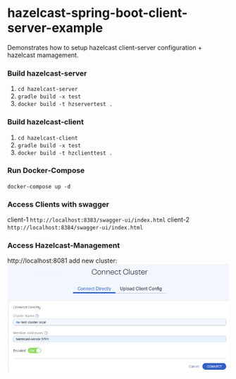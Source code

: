 # hazelcast-spring-boot-client-server-example
Demonstrates how to setup hazelcast client-server configuration + hazelcast mamagement.

### Build hazelcast-server
1. `cd hazelcast-server`
2. `gradle build -x test`
3. `docker build -t hzservertest .`

### Build hazelcast-client
1. `cd hazelcast-client`
2. `gradle build -x test`
3. `docker build -t hzclienttest .`

### Run Docker-Compose
`docker-compose up -d`

### Access Clients with swagger
client-1
`http://localhost:8383/swagger-ui/index.html`
client-2
`http://localhost:8384/swagger-ui/index.html`

### Access Hazelcast-Management
http://localhost:8081
add new cluster:
![new-cluster](https://raw.githubusercontent.com/nmicra/hazelcast-client-server/main/hz-management.png)
